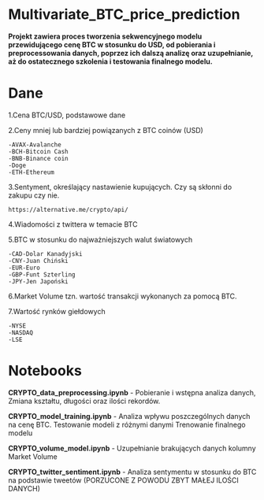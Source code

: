 # Multivariate_BTC_price_prediction



**Projekt zawiera proces tworzenia sekwencyjnego modelu przewidującego cenę BTC w stosunku do USD, od pobierania i preprocessowania danych, poprzez ich dalszą analizę oraz uzupełnianie, aż do ostatecznego szkolenia i testowania finalnego modelu.**


# Dane

1.Cena BTC/USD, podstawowe dane

2.Ceny mniej lub bardziej powiązanych z BTC coinów (USD)
	
	-AVAX-Avalanche
	-BCH-Bitcoin Cash
	-BNB-Binance coin
	-Doge
	-ETH-Ethereum
	
3.Sentyment, określający nastawienie kupujących. Czy są skłonni do zakupu czy nie.
	
	https://alternative.me/crypto/api/
	
4.Wiadomości z twittera w temacie BTC

5.BTC w stosunku  do najważniejszych walut światowych
	
	-CAD-Dolar Kanadyjski
	-CNY-Juan Chiński
	-EUR-Euro
	-GBP-Funt Szterling
	-JPY-Jen Japoński

6.Market Volume tzn. wartość transakcji wykonanych za pomocą BTC.

7.Wartość rynków giełdowych
	
	-NYSE
	-NASDAQ
	-LSE


# Notebooks



**CRYPTO_data_preprocessing.ipynb** - 
Pobieranie i wstępna analiza danych, Zmiana kształtu, długości oraz ilości rekordów.


**CRYPTO_model_training.ipynb** - 
Analiza wpływu poszczególnych danych na cenę BTC.
Testowanie modeli z różnymi danymi
Trenowanie finalnego modelu


**CRYPTO_volume_model.ipynb** - 
Uzupełnianie brakujących danych kolumny Market Volume


**CRYPTO_twitter_sentiment.ipynb** - 
Analiza sentymentu w stosunku do BTC na podstawie tweetów (PORZUCONE Z POWODU ZBYT MAŁEJ ILOŚCI DANYCH)
